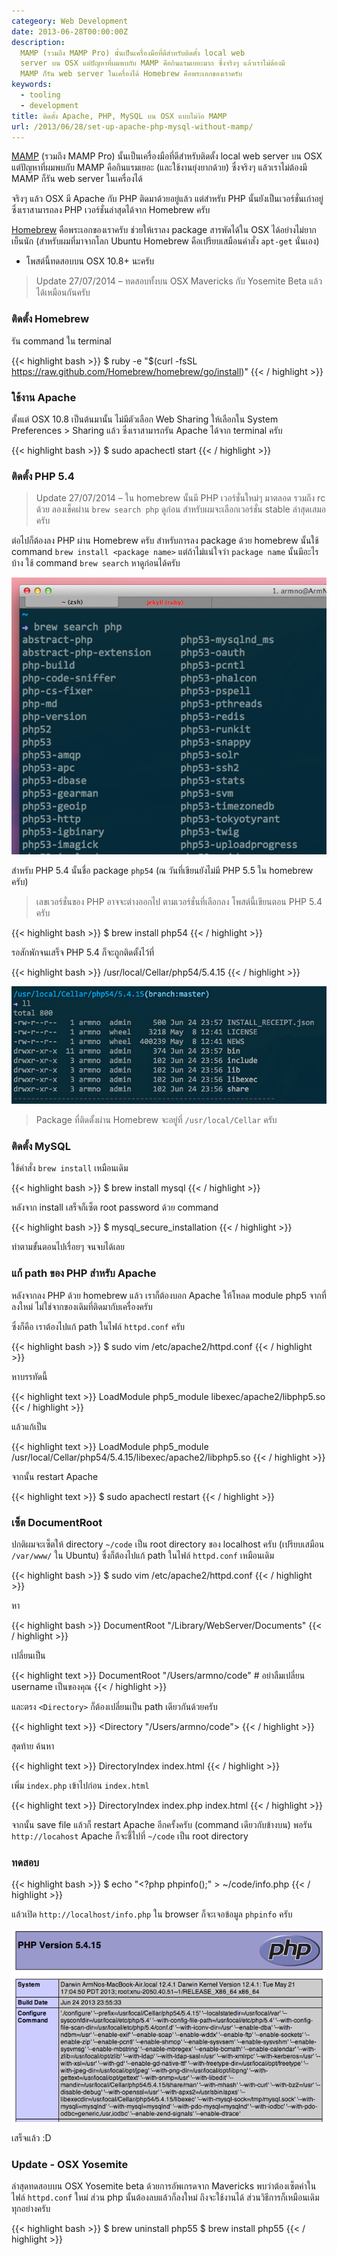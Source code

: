 ```yaml
---
categeory: Web Development
date: 2013-06-28T00:00:00Z
description:
  MAMP (รวมถึง MAMP Pro) นั้นเป็นเครื่องมือที่ดีสำหรับติดตั้ง local web
  server บน OSX แต่ปัญหาที่ผมพบกับ MAMP คือกินแรมเยอะมาก ซึ่งจริงๆ แล้วเราไม่ต้องมี
  MAMP ก็รัน web server ในเครื่องได้ Homebrew คือพระเอกของเราครับ
keywords:
  - tooling
  - development
title: ติดตั้ง Apache, PHP, MySQL บน OSX แบบไม่ง้อ MAMP
url: /2013/06/28/set-up-apache-php-mysql-without-mamp/
---
```


[MAMP](http://www.mamp.info/en/index.html) (รวมถึง MAMP Pro) นั้นเป็นเครื่องมือที่ดีสำหรับติดตั้ง local web server บน OSX แต่ปัญหาที่ผมพบกับ MAMP คือกินแรมเยอะ (และใช้งานยุ่งยากด้วย) ซึ่งจริงๆ แล้วเราไม่ต้องมี MAMP ก็รัน web server ในเครื่องได้

จริงๆ แล้ว OSX มี Apache กับ PHP ติดมาด้วยอยู่แล้ว แต่สำหรับ PHP นั้นยังเป็นเวอร์ชั่นเก่าอยู่ ซึ่งเราสามารถลง PHP เวอร์ชั่นล่าสุดได้จาก Homebrew ครับ

[Homebrew](http://brew.sh) คือพระเอกของเราครับ ช่วยให้เราลง package สารพัดได้ใน OSX ได้อย่างไม่ยากเย็นนัก (สำหรับผมที่มาจากโลก Ubuntu Homebrew คือเปรียบเสมือนคำสั่ง `apt-get` นั่นเอง)

- โพสต์นี้ทดสอบบน OSX 10.8+ นะครับ

<blockquote>
  Update 27/07/2014 &ndash; ทดสอบทั้งบน OSX Mavericks กับ Yosemite Beta แล้ว ได้เหมือนกันครับ
</blockquote>

### ติดตั้ง Homebrew

รัน command ใน terminal

{{< highlight bash >}}
$ ruby -e "$(curl -fsSL https://raw.github.com/Homebrew/homebrew/go/install)"
{{< / highlight >}}

### ใช้งาน Apache

ตั้งแต่ OSX 10.8 เป็นต้นมานั้น ไม่มีตัวเลือก Web Sharing ให้เลือกใน System Preferences > Sharing แล้ว ซึ่งเราสามารถรัน Apache ได้จาก terminal ครับ

{{< highlight bash >}}
\$ sudo apachectl start
{{< / highlight >}}

### ติดตั้ง PHP 5.4

<blockquote>
  Update 27/07/2014 &ndash; ใน homebrew นั้นมี PHP เวอร์ชั่นใหม่ๆ มาตลอด รวมถึง rc ด้วย ลองเช็คผ่าน <code>brew search php</code> ดูก่อน สำหรับผมจะเลือกเวอร์ชั่น stable ล่าสุดเสมอครับ
</blockquote>

ต่อไปก็ต้องลง PHP ผ่าน Homebrew ครับ สำหรับการลง package ด้วย homebrew นั้นใช้ command <code>brew install &lt;package name&gt;</code> แต่ถ้าไม่แน่ใจว่า <code>package name</code> นั้นมีอะไรบ้าง ใช้ command <code>brew search</code> หาดูก่อนได้ครับ

![brew search](images/9160240552_c55243a996_o.png)

สำหรับ PHP 5.4 นั้นชื่อ package <code>php54</code> (ณ วันที่เขียนยังไม่มี PHP 5.5 ใน homebrew ครับ)

> เลขเวอร์ชั่นของ PHP อาจจะต่างออกไป ตามเวอร์ชั่นที่เลือกลง โพสต์นี้เขียนตอน PHP 5.4 ครับ

{{< highlight bash >}}
\$ brew install php54
{{< / highlight >}}

รอสักพักจนเสร็จ PHP 5.4 ก็จะถูกติดตั้งไว้ที่

{{< highlight bash >}}
/usr/local/Cellar/php54/5.4.15
{{< / highlight >}}

![installed php 5.4](images/9158088329_903636e415_z.jpg)

> Package ที่ติดตั้งผ่าน Homebrew จะอยู่ที่ <code>/usr/local/Cellar</code> ครับ

### ติดตั้ง MySQL

ใช้คำสั่ง <code>brew install</code> เหมือนเดิม

{{< highlight bash >}}
\$ brew install mysql
{{< / highlight >}}

หลังจาก install เสร็จก็เซ็ต root password ด้วย command

{{< highlight bash >}}
\$ mysql_secure_installation
{{< / highlight >}}

ทำตามขั้นตอนไปเรื่อยๆ จนจบได้เลย

### แก้ path ของ PHP สำหรับ Apache

หลังจากลง PHP ด้วย homebrew แล้ว เราก็ต้องบอก Apache ให้โหลด module php5 จากที่ลงใหม่ ไม่ใช่จากของเดิมที่ติดมากับเครื่องครับ

ซึ่งก็คือ เราต้องไปแก้ path ในไฟล์ <code>httpd.conf</code> ครับ

{{< highlight bash >}}
\$ sudo vim /etc/apache2/httpd.conf
{{< / highlight >}}

หาบรรทัดนี้

{{< highlight text >}}
LoadModule php5_module libexec/apache2/libphp5.so
{{< / highlight >}}

แล้วแก้เป็น

{{< highlight text >}}
LoadModule php5_module /usr/local/Cellar/php54/5.4.15/libexec/apache2/libphp5.so
{{< / highlight >}}

จากนั้น restart Apache

{{< highlight text >}}
\$ sudo apachectl restart
{{< / highlight >}}

### เซ็ต DocumentRoot

ปกติผมจะเซ็ตให้ directory <code>~/code</code> เป็น root directory ของ localhost ครับ (เปรียบเสมือน <code>/var/www/</code> ใน Ubuntu) ซึ่งก็ต้องไปแก้ path ในไฟล์ <code>httpd.conf</code> เหมือนเดิม

{{< highlight bash >}}
\$ sudo vim /etc/apache2/httpd.conf
{{< / highlight >}}

หา

{{< highlight bash >}}
DocumentRoot "/Library/WebServer/Documents"
{{< / highlight >}}

เปลี่ยนเป็น

{{< highlight text >}}
DocumentRoot "/Users/armno/code" # อย่าลืมเปลี่ยน username เป็นของคุณ
{{< / highlight >}}

และตรง <code>&lt;Directory&gt;</code> ก็ต้องเปลี่ยนเป็น path เดียวกันด้วยครับ

{{< highlight text >}}
<Directory "/Users/armno/code">
{{< / highlight >}}

สุดท้าย ค้นหา

{{< highlight text >}}
<IfModule dir_module>
DirectoryIndex index.html
</IfModule>
{{< / highlight >}}

เพิ่ม <code>index.php</code> เข้าไปก่อน <code>index.html</code>

{{< highlight text >}}
<IfModule dir_module>
DirectoryIndex index.php index.html
</IfModule>
{{< / highlight >}}

จากนั้น save file แล้วก็ restart Apache อีกครั้งครับ (command เดียวกับข้างบน) พอรัน `http://locahost` Apache ก็จะชี้ไปที่ `~/code` เป็น root directory

### ทดสอบ

{{< highlight bash >}}
\$ echo "<?php phpinfo();" > ~/code/info.php
{{< / highlight >}}

แล้วเปิด <code>http://localhost/info.php</code> ใน browser ก็จะเจอข้อมูล <code>phpinfo</code> ครับ

![phpinfo](images/9158338115_1a9c7169eb_o.png)

เสร็จแล้ว :D

### Update - OSX Yosemite

ล่าสุดทดสอบบน OSX Yosemite beta ด้วยการอัพเกรดจาก Mavericks พบว่าต้องเซ็ตค่าในไฟล์ `httpd.conf` ใหม่ ส่วน php นั้นต้องลบแล้วก็ลงใหม่ ถึงจะใช้งานได้ ส่วนวิธีการก็เหมือนเดิมทุกอย่างครับ

{{< highlight bash >}}
$ brew uninstall php55
$ brew install php55
{{< / highlight >}}
